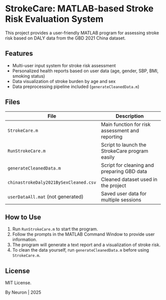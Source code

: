 # StrokeCare: MATLAB-based Stroke Risk Evaluation System

This project provides a user-friendly MATLAB program for assessing stroke risk based on DALY data from the GBD 2021 China dataset.

## Features

- Multi-user input system for stroke risk assessment
- Personalized health reports based on user data (age, gender, SBP, BMI, smoking status)
- Data visualization of stroke burden by age and sex
- Data preprocessing pipeline included (`generateCleanedData.m`)

## Files

| File                               | Description                                        |
|------------------------------------|----------------------------------------------------|
| `StrokeCare.m`                     | Main function for risk assessment and reporting   |
| `RunStrokeCare.m`                  | Script to launch the StrokeCare program easily    |
| `generateCleanedData.m`            | Script for cleaning and preparing GBD data        |
| `chinastrokeDaly2021BySexCleaned.csv` | Cleaned dataset used in the project             |
| `userDataAll.mat` (not generated)       | Saved user data for multiple sessions             |

## How to Use

1. Run `RunStrokeCare.m` to start the program.
2. Follow the prompts in the MATLAB Command Window to provide user information.
3. The program will generate a text report and a visualization of stroke risk.
4. To clean the data yourself, run `generateCleanedData.m` before using `StrokeCare.m`.

## License

MIT License.

By Neuron | 2025
